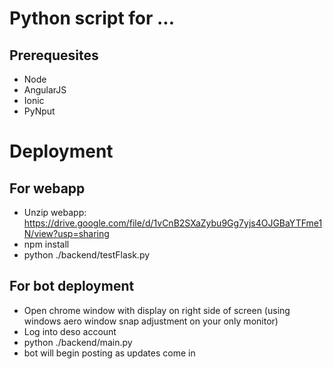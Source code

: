 # Python script for  ...

## Prerequesites
* Node
* AngularJS
* Ionic
* PyNput


# Deployment

## For webapp
* Unzip webapp: https://drive.google.com/file/d/1vCnB2SXaZybu9Gg7yjs4OJGBaYTFme1N/view?usp=sharing
* npm install
* python ./backend/testFlask.py

## For bot deployment
* Open chrome window with display on right side of screen (using windows aero window snap adjustment on your only monitor)
* Log into deso account
* python ./backend/main.py
* bot will begin posting as updates come in






